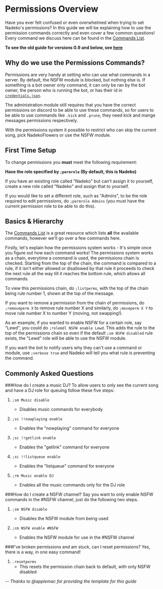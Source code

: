 Permissions Overview
===================
Have you ever felt confused or even overwhelmed when trying to set Nadeko's permissions? In this guide we will be explaining how to use the 
permission commands correctly and even cover a few common questions! Every command we discuss here can be found in the [Commands List](http://nadekobot.readthedocs.io/en/1.0/Commands%20List/#permissions).

**To see the old guide for versions 0.9 and below, see [here](http://nadekobot.readthedocs.io/en/latest/Permissions%20System/)**

Why do we use the Permissions Commands?
------------------------------
Permissions are very handy at setting who can use what commands in a server. By default, the NSFW module is blocked, but nothing else is. If something is a bot owner only command, it can only be ran by the bot owner, the person who is running the bot, or has their id in [`credentials.json`](http://nadekobot.readthedocs.io/en/1.0/JSON%20Explanations/ "Setting up your credentials"). 

The administration module still requires that you have the correct permissions on discord to be able to use these commands, so for users to be able to use commands like `.kick` and `.prune`, they need kick and mange messages permissions respectively.

With the permissions system it possible to restrict who can skip the current song, pick NadekoFlowers or use the NSFW module.

First Time Setup
------------------
To change permissions you **must** meet the following requirement:

**Have the role specified by `;permrole` (By default, this is Nadeko)**

If you have an existing role called "Nadeko" but can't assign it to yourself, create a new role called "Nadeko" and assign that to yourself.

If you would like to set a different role, such as "Admins", to be the role required to edit permissions, do `;permrole Admins` (you must have the current permission role to be able to do this).

Basics & Hierarchy
-----
The [Commands List](http://nadekobot.readthedocs.io/en/1.0/Commands%20List/#permissions) is a great resource which lists **all** the available commands, however we'll go over a few commands here.

Firstly, let's explain how the permissions system works - It's simple once you figure out how each command works!
The permissions system works as a chain, everytime a command is used, the permissions chain is checked. Starting from the top of the chain, the command is compared to a rule, if it isn't either allowed or disallowed by that rule it proceeds to check the next rule all the way till it reaches the bottom rule, which allows all commands.

To view this permissions chain, do `;listperms`, with the top of the chain being rule number 1, shown at the top of the message.

If you want to remove a permission from the chain of permissions, do `;removeperm X` to remove rule number X and similarly, do `;moveperm X Y` to move rule number X to number Y (moving, not swapping!).

As an example, if you wanted to enable NSFW for a certain role, say "Lewd", you could do `;rolemdl NSFW enable Lewd`.
This adds the rule to the top of the permissions chain so even if the default `;sm NSFW disabled` rule exists, the "Lewd" role will be able to use the NSFW module.

If you want the bot to notify users why they can't use a command or module, use `;verbose true` and Nadeko will tell you what rule is preventing the command.

Commonly Asked Questions
---------------

###How do I create a music DJ?
To allow users to only see the current song and have a DJ role for queuing follow these five steps: 

1.	`;sm Music disable`

	*	Disables music commands for everybody

2.	`;sc !!nowplaying enable`

	*	Enables the "nowplaying" command for everyone

3.	`;sc !!getlink enable`

	*	Enables the "getlink" command for everyone

4.	`;sc !!listqueue enable`

	*	Enables the "listqueue" command for everyone

5.	`;rm Music enable DJ`

	*	Enables all the music commands only for the DJ role


###How do I create a NSFW channel?
Say you want to only enable NSFW commands in the #NSFW channel, just do the following two steps.

1.	`;sm NSFW disable`
	*	Disables the NSFW module from being used

2.	`;cm NSFW enable #NSFW`
	*	Enables the NSFW module for use in the #NSFW channel

###I've broken permissions and am stuck, can I reset permissions?
Yes, there is a way, in one easy command!  

1.	`.resetperms`
	*	This resets the permission chain back to default, with only NSFW disabled  

_-- Thanks to @applemac for providing the template for this guide_
